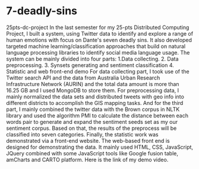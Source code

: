 # 7-deadly-sins
25pts-dc-project
In the last semester for my 25-pts Distributed Computing Project, I built a system, using Twitter data to identify and explore a range of human emotions with focus on Dante's seven deadly sins. It also developed targeted machine learning/classification approaches that build on natural language processing libraries to identify social media language usage. The system can be mainly divided into four parts:
1.Data collecting. 2. Data preprocessing. 3. Synsets generating and sentiment classification 4. Statistic and web front-end demo
For data collecting part, I took use of the Twitter search API and the data from Australia Urban Research Infrastructure Network (AURIN) and the total data amount is more than 16.25 GB and I used MongoDB to store them. For preprocessing data, I mainly normalized the data sets and distributed tweets with geo info into different districts to accomplish the GIS mapping tasks. And for the third part, I mainly combined the twitter data with the Brown corpus in NLTK library and used the algorithm PMI to calculate the distance between each words pair to generate and expand the sentiment seeds set as my our sentiment corpus. Based on that, the results of the preprocess will be classified into seven categories. Finally, the statistic work was demonstrated via a front-end website. The web-based front end is designed for demonstrating the data. It mainly used HTML, CSS, JavaScript, JQuery combined with some JavaScript tools like Google fusion table, amCharts and CARTO platform. Here is the link of my demo video.
